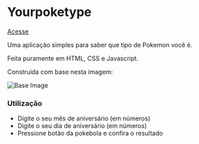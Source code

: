 # Yourpoketype

[Acesse](https://yourpoketype.netlify.app/)

Uma aplicação simples para saber que tipo de Pokemon você é. 

Feita puramente em HTML, CSS e Javascript.

Construída com base nesta imagem:

![Base Image](https://i.ibb.co/JHrx8Y3/base.jpg)

### Utilização

* Digite o seu mês de aniversário (em números)
* Digite o seu dia de aniversário (em números)
* Pressione botão da pokebola e confira o resultado


